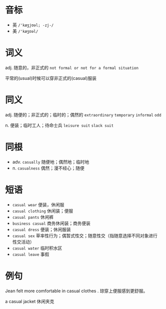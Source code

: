 # 音标

- 英 `/'kæʒjʊəl; -zj-/`
- 美 `/'kæʒʊəl/`

# 词义

adj. 随意的，非正式的
`not formal or not for a formal situation`



平常的(usual)时候可以穿非正式的(casual)服装

# 同义

adj. 随便的；非正式的；临时的；偶然的
`extraordinary` `temporary` `informal` `odd`

n. 便装；临时工人；待命士兵
`leisure suit` `slack suit`

# 同根

- adv. `casually` 随便地；偶然地；临时地
- n. `casualness` 偶然；漫不经心；随便

# 短语

- `casual wear` 便装，休闲服
- `casual clothing` 休闲装；便服
- `casual pants` 休闲裤
- `business casual` 商务休闲装；商务便装
- `casual dress` 便装；休闲服装
- `casual sex` 草率性行为；偶暂式性交；随意性交（指随意选择不同对象进行性交活动）
- `casual water` 临时积水区
- `casual leave` 事假

# 例句

Jean felt more comfortable in casual clothes .
琼穿上便服感到更舒服。

a casual jacket
休闲夹克


